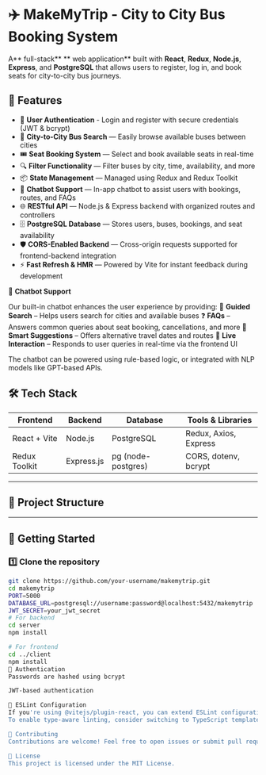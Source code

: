 # ✈️ MakeMyTrip - City to City Bus Booking System

A** full-stack** ** web application** built with **React**, **Redux**, **Node.js**, **Express**, and **PostgreSQL** that allows users to register, log in, and book seats for city-to-city bus journeys.

## 🚀 Features

- 🔐 **User Authentication** - Login and register with secure credentials (JWT & bcrypt)
- 🚌  **City-to-City Bus Search** — Easily browse available buses between cities
- 🎟️ **Seat Booking System** — Select and book available seats in real-time
- 🔍 **Filter Functionality** — Filter buses by city, time, availability, and more
- 📦 **State Management** — Managed using Redux and Redux Toolkit
- 💬 **Chatbot Support** — In-app chatbot to assist users with bookings, routes, and FAQs
- 🌐 **RESTful API** — Node.js & Express backend with organized routes and controllers
- 🗄️ **PostgreSQL Database** — Stores users, buses, bookings, and seat availability
- 🛡️ **CORS-Enabled Backend** — Cross-origin requests supported for frontend-backend integration
- ⚡ **Fast Refresh & HMR** — Powered by Vite for instant feedback during development

💬 **Chatbot Support**

Our built-in chatbot enhances the user experience by providing:
🧭 **Guided Search** – Helps users search for cities and available buses
❓ **FAQs** – Answers common queries about seat booking, cancellations, and more
📅 **Smart Suggestions** – Offers alternative travel dates and routes
🔄 **Live Interaction** – Responds to user queries in real-time via the frontend UI

The chatbot can be powered using rule-based logic, or integrated with NLP models like GPT-based APIs.

## 🛠️ Tech Stack

| Frontend       | Backend       | Database       | Tools & Libraries         |
|----------------|---------------|----------------|---------------------------|
| React + Vite   | Node.js       | PostgreSQL     | Redux, Axios, Express     |
| Redux Toolkit  | Express.js    | pg (node-postgres) | CORS, dotenv, bcrypt     |

---

## 📁 Project Structure

---
## 🧪 Getting Started
### 1️⃣ Clone the repository
```bash
git clone https://github.com/your-username/makemytrip.git
cd makemytrip
PORT=5000
DATABASE_URL=postgresql://username:password@localhost:5432/makemytrip
JWT_SECRET=your_jwt_secret
# For backend
cd server
npm install

# For frontend
cd ../client
npm install
🔐 Authentication
Passwords are hashed using bcrypt

JWT-based authentication

🧾 ESLint Configuration
If you're using @vitejs/plugin-react, you can extend ESLint configuration for better code quality.
To enable type-aware linting, consider switching to TypeScript template.

🤝 Contributing
Contributions are welcome! Feel free to open issues or submit pull requests.

📄 License
This project is licensed under the MIT License.


